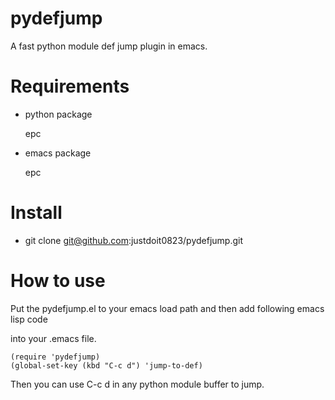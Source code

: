 pydefjump
=========

A fast python module def jump plugin in emacs.


Requirements
============

* python package

	epc

* emacs package

	epc

Install
=======

* git clone git@github.com:justdoit0823/pydefjump.git


How to use
==========

Put the pydefjump.el to your emacs load path and then add following emacs lisp code

into your .emacs file.

	(require 'pydefjump)
	(global-set-key (kbd "C-c d") 'jump-to-def)

Then you can use C-c d in any python module buffer to jump.
